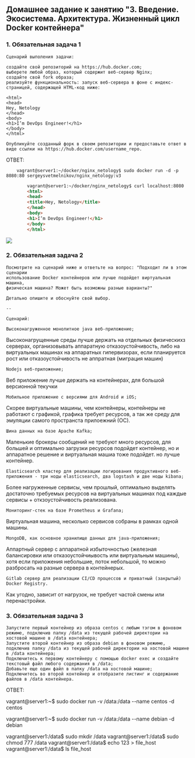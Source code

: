 ## Домашнее задание к занятию "3. Введение. Экосистема. Архитектура. Жизненный цикл Docker контейнера"

### 1. Обязательная задача 1

    Сценарий выполения задачи:

    создайте свой репозиторий на https://hub.docker.com;
    выберете любой образ, который содержит веб-сервер Nginx;
    создайте свой fork образа;
    реализуйте функциональность: запуск веб-сервера в фоне с индекс-страницей, содержащей HTML-код ниже:
    
    <html>
    <head>
    Hey, Netology
    </head>
    <body>
    <h1>I’m DevOps Engineer!</h1>
    </body>
    </html>
    
    Опубликуйте созданный форк в своем репозитории и предоставьте ответ в виде ссылки на https://hub.docker.com/username_repo.

ОТВЕТ:

        vagrant@server1:~/docker/nginx_netology$ sudo docker run -d -p 8080:80 sergeysvetmelnikov/nginx_netology:v3  

```html
        vagrant@server1:~/docker/nginx_netology$ curl localhost:8080  
        <html>  
        <head>  
        <title>Hey, Netology</title>  
        </head>  
        <body>  
        <h1>I’m DevOps Engineer!</h1>  
        </body>  
        </html>  
```
![](https://hub.docker.com/repository/docker/sergeysvetmelnikov/nginx_netology) 

### 2. Обязательная задача 2

    Посмотрите на сценарий ниже и ответьте на вопрос: "Подходит ли в этом сценарии 
    использование Docker контейнеров или лучше подойдет виртуальная машина, 
    физическая машина? Может быть возможны разные варианты?"

    Детально опишите и обоснуйте свой выбор.

    --

    Сценарий:

    Высоконагруженное монолитное java веб-приложение;

Высоконагрущенные среды лучше держать на отдельных физическихз серверах, 
организовывать аппаратную отказоустойчивость, либо на виртуальных машинах на аппаратных гипервизорах, 
если планируется рост или отказоустойчивость не аппратная (миграция машин)

    Nodejs веб-приложение;

Веб приложение лучше держать на контейнерах, для большой версионной текучки 

    Мобильное приложение c версиями для Android и iOS;

Скорее виртуальные машины, чем контейнеры, контейнеры не работают с графикой, графика требует ресурсов, а так же среду для эмуляции самого пространста прилоежний (ОС).

    Шина данных на базе Apache Kafka;

Маленькие брокеры сообщений не требуют много ресурсов, для большей и оптимально загрузки ресурсов подойдет контейнер, но и аппаратное решение и виртуальная машиа тоже подойдет. но лучше контейнер.

    Elasticsearch кластер для реализации логирования продуктивного веб-приложения - три ноды elasticsearch, два logstash и две ноды kibana;

Более нагруженные сервисы, чем прошлый, оптимально выделять достаточно требуемых ресурсов на виртуальных машинах под каждые сервисы + откзоустойчивость реализована.

    Мониторинг-стек на базе Prometheus и Grafana;

Виртуальная машина, несколько сервисов собраны в рамках одной машины.

    MongoDB, как основное хранилище данных для java-приложения;

Аппартный сервер с аппаратной избыточностью (железная балансировки или отказоустойчиывость или виртуальным машины), хотя если приложения небольшие, поток небольшой, то можно разбросать на разные сервера в контейнерых.

    Gitlab сервер для реализации CI/CD процессов и приватный (закрытый) Docker Registry.

Как угодно, зависит от нагрузок, не требует частой смены или перенастройки.
  
### 3.  Обязательная задача 3

    Запустите первый контейнер из образа centos c любым тэгом в фоновом режиме, подключив папку /data из текущей рабочей директории на хостовой машине в /data контейнера;
    Запустите второй контейнер из образа debian в фоновом режиме, подключив папку /data из текущей рабочей директории на хостовой машине в /data контейнера;
    Подключитесь к первому контейнеру с помощью docker exec и создайте текстовый файл любого содержания в /data;
    Добавьте еще один файл в папку /data на хостовой машине;
    Подключитесь во второй контейнер и отобразите листинг и содержание файлов в /data контейнера.

ОТВЕТ:

vagrant@server1:~$ sudo docker run  -v /data:/data  --name centos -d centos  

vagrant@server1:~$ sudo docker run  -v /data:/data  --name debian -d debian

vagrant@server1:/data$ sudo mkdir /data
vagrant@server1:/data$ sudo chmod 777 /data
vagrant@server1:/data$ echo 123 > file_host
vagrant@server1:/data$ ls
file_host


